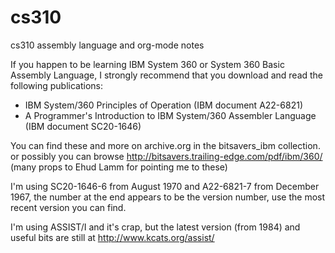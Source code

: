 cs310
=====

cs310 assembly language and org-mode notes

If you happen to be learning IBM System 360 or System 360 Basic Assembly Language, I strongly recommend that you download and read the following publications:

* IBM System/360 Principles of Operation (IBM document A22-6821)
* A Programmer's Introduction to IBM System/360 Assembler Language (IBM document SC20-1646)

You can find these and more on archive.org in the bitsavers_ibm collection.
or possibly you can browse http://bitsavers.trailing-edge.com/pdf/ibm/360/
(many props to Ehud Lamm for pointing me to these)

I'm using SC20-1646-6 from August 1970 and A22-6821-7 from December 1967, the number at the end appears to be the version number, use the most recent version you can find.

I'm using ASSIST/I and it's crap, but the latest version (from 1984) and useful bits are still at http://www.kcats.org/assist/
